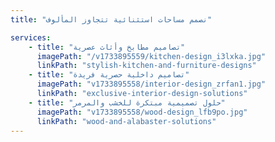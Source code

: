 ```yaml
---
title: "نصمم مساحات استثنائية تتجاوز المألوف"

services:
    - title: "تصاميم مطابخ وأثاث عصرية"
      imagePath: "/v1733895559/kitchen-design_i3lxka.jpg"
      linkPath: "stylish-kitchen-and-furniture-designs"
    - title: "تصاميم داخلية حصرية فريدة"
      imagePath: "v1733895558/interior-design_zrfan1.jpg"
      linkPath: "exclusive-interior-design-solutions"
    - title: "حلول تصميمية مبتكرة للخشب والمرمر"
      imagePath: "v1733895558/wood-design_lfb9po.jpg"
      linkPath: "wood-and-alabaster-solutions"
---
```

